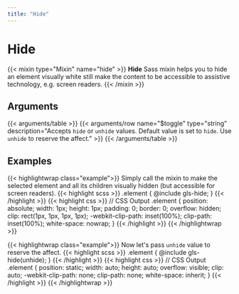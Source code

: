 ```yaml
---
title: "Hide"
---
```


# Hide

{{< mixin type="Mixin" name="hide" >}}
**Hide** Sass mixin helps you to hide an element visually white still make the content to be accessible to assistive technology, e.g. screen readers.
{{< /mixin >}}

## Arguments

{{< arguments/table >}}
    {{< arguments/row name="$toggle" type="string" description="Accepts `hide` or `unhide` values. Default value is set to `hide`. Use `unhide` to reserve the affect." >}}
{{< /arguments/table >}}

## Examples

{{< highlightwrap class="example">}}
Simply call the mixin to make the selected element and all its children visually hidden (but accessible for screen readers).
{{< highlight scss >}}
.element {
    @include gls-hide;
}
{{< /highlight >}}
{{< highlight css >}}
// CSS Output
.element {
    position: absolute;
    width: 1px;
    height: 1px;
    padding: 0;
    border: 0;
    overflow: hidden;
    clip: rect(1px, 1px, 1px, 1px);
    -webkit-clip-path: inset(100%);
    clip-path: inset(100%);
    white-space: nowrap;
}
{{< /highlight >}}
{{< /highlightwrap >}}

{{< highlightwrap class="example">}}
Now let's pass `unhide` value to reserve the affect.
{{< highlight scss >}}
.element {
    @include gls-hide(unhide);
}
{{< /highlight >}}
{{< highlight css >}}
// CSS Output
.element {
    position: static;
    width: auto;
    height: auto;
    overflow: visible;
    clip: auto;
    -webkit-clip-path: none;
    clip-path: none;
    white-space: inherit;
}
{{< /highlight >}}
{{< /highlightwrap >}}



